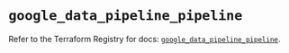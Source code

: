 # `google_data_pipeline_pipeline`

Refer to the Terraform Registry for docs: [`google_data_pipeline_pipeline`](https://registry.terraform.io/providers/hashicorp/google/5.29.1/docs/resources/data_pipeline_pipeline).
